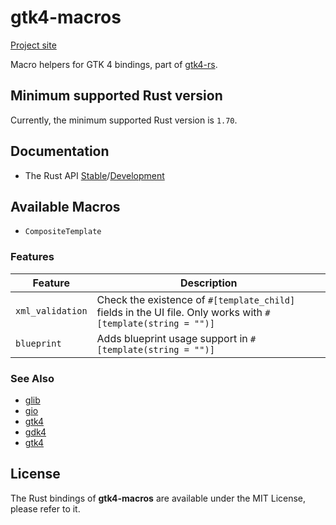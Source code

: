 # gtk4-macros

[Project site](https://gtk-rs.org/)

Macro helpers for GTK 4 bindings, part of [gtk4-rs](https://github.com/gtk-rs/gtk4-rs/).

## Minimum supported Rust version

Currently, the minimum supported Rust version is `1.70`.

## Documentation

- The Rust API [Stable](https://gtk-rs.org/gtk4-rs/stable/latest/docs/gtk4_macros)/[Development](https://gtk-rs.org/gtk4-rs/git/docs/gtk4_macros/)

## Available Macros

- `CompositeTemplate`

### Features

| Feature | Description |
| ---     | ----------- |
| `xml_validation` | Check the existence of `#[template_child]` fields in the UI file. Only works with `#[template(string = "")]` |
| `blueprint` | Adds blueprint usage support in `#[template(string = "")]` |

### See Also

- [glib](https://crates.io/crates/glib)
- [gio](https://crates.io/crates/gio)
- [gtk4](https://crates.io/crates/gdk4)
- [gdk4](https://crates.io/crates/gdk4)
- [gtk4](https://crates.io/crates/gtk4)

## License

The Rust bindings of __gtk4-macros__ are available under the MIT License, please refer to it.
